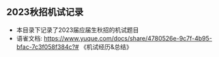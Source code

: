 ## 2023秋招机试记录

* 本目录下记录了2023届应届生秋招的机试题目
* 语雀文档: https://www.yuque.com/docs/share/4780526e-9c7f-4b95-bfac-7c3f058f384c?# 《机试经历&总结》

